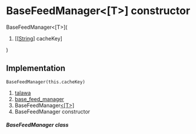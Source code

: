 
<div>

# BaseFeedManager\<[T\>] constructor

</div>


BaseFeedManager\<[T\>](

1.  [[[String](https://api.flutter.dev/flutter/dart-core/String-class.md)]
    cacheKey]

)



## Implementation

``` language-dart
BaseFeedManager(this.cacheKey) 
```







1.  [talawa](../../index.md)
2.  [base_feed_manager](../../services_caching_base_feed_manager/)
3.  BaseFeedManager[\<[T\>]](../../services_caching_base_feed_manager/BaseFeedManager-class.md)
4.  BaseFeedManager constructor

##### BaseFeedManager class







